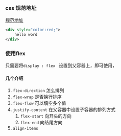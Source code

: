 ### css 规范地址
[规范地址](https://github.com/airbnb/css)


```xml
<div style="color:red;">
	hello word
</div>
```


### 使用flex
只需要将`display : flex ` 设置到父容器上，即可使用，

#### 几个介绍
1. `flex-direction` 怎么排列
2. `flex-wrap` 是否换行排序
3. `flex-flow` 可以填空多个值
4. `justify-content` 在父容器中设置子容器的排列方式
	1. `flex-start` 向开头的方向
	2. `flex-end` 向结尾方向
5. `align-items` 